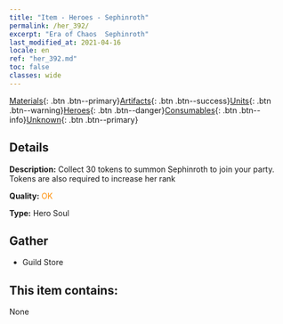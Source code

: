 ```yaml
---
title: "Item - Heroes - Sephinroth"
permalink: /her_392/
excerpt: "Era of Chaos  Sephinroth"
last_modified_at: 2021-04-16
locale: en
ref: "her_392.md"
toc: false
classes: wide
---
```

 [Materials](/Items/){: .btn .btn--primary}[Artifacts](/Items/Artifacts/){: .btn .btn--success}[Units](/Items/Units/){: .btn .btn--warning}[Heroes](/Items/Heroes/){: .btn .btn--danger}[Consumables](/Items/Consumables/){: .btn .btn--info}[Unknown](/Items/Unknown/){: .btn .btn--primary}

## Details
 **Description:** Collect 30 tokens to summon Sephinroth to join your party. Tokens are also required to increase her rank

 **Quality:** <span style="color: #FF8C00">OK</span>

 **Type:** Hero Soul

## Gather

*    Guild Store 

## This item contains:

  None

